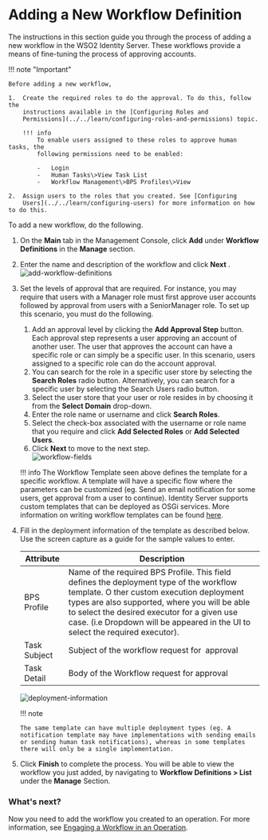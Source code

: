 # Adding a New Workflow Definition

The instructions in this section guide you through the process of adding
a new workflow in the WSO2 Identity Server. These workflows provide a
means of fine-tuning the process of approving accounts.

!!! note "Important"

    Before adding a new workflow,
    
    1.  Create the required roles to do the approval. To do this, follow the
        instructions available in the [Configuring Roles and
        Permissions](../../learn/configuring-roles-and-permissions) topic.

        !!! info 
            To enable users assigned to these roles to approve human tasks, the
            following permissions need to be enabled:
        
            -   Login
            -   Human Tasks\>View Task List
            -   Workflow Management\>BPS Profiles\>View
    
    2.  Assign users to the roles that you created. See [Configuring
        Users](../../learn/configuring-users) for more information on how to do this.
    

To add a new workflow, do the following.

1.  On the **Main** tab in the Management Console, click **Add** under
    **Workflow Definitions** in the **Manage** section.  
2.  Enter the name and description of the workflow and click **Next**
    .  
    ![add-workflow-definitions](../assets/img/using-wso2-identity-server/add-workflow-definitions.png)
3.  Set the levels of approval that are required. For instance, you may
    require that users with a Manager role must first approve user
    accounts followed by approval from users with a SeniorManager role.
    To set up this scenario, you must do the following.

    1.  Add an approval level by clicking the **Add Approval Step**
        button. Each approval step represents a user approving an
        account of another user. The user that approves the account can
        have a specific role or can simply be a specific user. In this
        scenario, users assigned to a specific role can do the account
        approval.
    2.  You can search for the role in a specific user store by
        selecting the **Search Roles** radio button. Alternatively, you
        can search for a specific user by selecting the Search Users
        radio button.
    3.  Select the user store that your user or role resides in by
        choosing it from the **Select Domain** drop-down.
    4.  Enter the role name or username and click **Search Roles**.
    5.  Select the check-box associated with the username or role name
        that you require and click **Add Selected Roles** or **Add
        Selected Users**.
    6.  Click **Next** to move to the next step.  
        ![workflow-fields](../assets/img/using-wso2-identity-server/workflow-fields.png)

          
    !!! info 
        The Workflow Template seen above defines the template for a
        specific workflow. A template will have a specific flow where
        the parameters can be customized (eg. Send an email notification
        for some users, get approval from a user to continue). Identity
        Server supports custom templates that can be deployed as OSGi
        services. More information on writing workflow templates can be
        found [here](../../develop/writing-a-custom-workflow-template).

4.  Fill in the deployment information of the template as described
    below. Use the screen capture as a guide for the sample values to
    enter.

    | Attribute    | Description                                                                                                                                                                                                                                                                                                            |
    |--------------|------------------------------------------------------------------------------------------------------------------------------------------------------------------------------------------------------------------------------------------------------------------------------------------------------------------------|
    | BPS Profile  | Name of the required BPS Profile. This field defines the deployment type of the workflow template. O ther custom execution deployment types are also supported, where you will be able to select the desired executor for a given use case. (i.e Dropdown will be appeared in the UI to select the required executor). |
    | Task Subject | Subject of the workflow request for  approval                                                                                                                                                                                                                                                                          |
    | Task Detail  | Body of the Workflow request for approval                                                                                                                                                                                                                                                                              |

    ![deployment-information](../assets/img/using-wso2-identity-server/deployment-information.png) 

    !!! note
    
        The same template can have multiple deployment types (eg. A
        notification template may have implementations with sending emails
        or sending human task notifications), whereas in some templates
        there will only be a single implementation.
    

5.  Click **Finish** to complete the process. You will be able to view
    the workflow you just added, by navigating to **Workflow Definitions \> List** under the **Manage** Section.

### What's next?

Now you need to add the workflow you created to an operation. For more
information, see [Engaging a Workflow in an
Operation](../../learn/engaging-a-workflow-in-an-operation).
